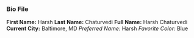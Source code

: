 ### Bio File

**First Name:** Harsh
**Last Name:**  Chaturvedi
**Full Name:**  Harsh Chaturvedi
**Current City:** Baltimore, MD
*Preferred Name:* Harsh
*Favorite Color:* Blue
